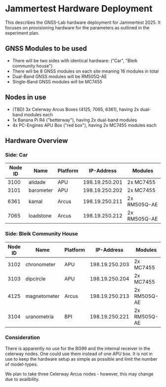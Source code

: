 # Jammertest Hardware Deployment

This describes the GNSS-Lab hardware deployment for Jammertest 2025.
It focuses on provisioning hardware for the parameters as outlined in the experiment plan.

## GNSS Modules to be used

* There will be two sides with identical hardware: ("Car", "Bleik community house")
* There will be 8 GNSS modules on each site meaning 16 modules in total
* Dual-Band GNSS modules will be RM505Q-AE
* Single-Band GNSS modules will be MC7455

## Nodes in use

* (TBD) 3x Celerway Arcus Boxes (4125, 7065, 6361), having 2x dual-band modules each
* 1x Banana Pi R4 ("betterway"), having 2x dual-band modules
* 4x PC-Engines APU Box ("red box"), having 2x MC7455 modules each

## Hardware Overview

### Side: Car

| Node ID | Name      | Platform | IP-Address    | Modules      |
|---------| --------- | -------- | ------------- | ------------ |
| 3100    | alidade   | APU      | 198.19.250.201  | 2x MC7455    |
| 3101    | barometer | APU      | 198.19.250.202  | 2x MC7455    |
| 6361    | kamal     | Arcus    | 198.19.250.211 | 2x RM505Q-AE |
| 7065    | loadstone | Arcus    | 198.19.250.212 | 2x RM505Q-AE |



### Side: Bleik Community House

| Node ID |  Name       | Platform | IP-Address    | Modules      |
| ------- | ----------- | -------- | ------------- | ------------ |
| 3102    | chronometer | APU      | 198.19.250.203  | 2x MC7455    |
| 3103    | dipcircle   | APU      | 198.19.250.204  | 2x MC7455    |
| 4125    | magnetometer| Arcus    | 198.19.250.213 | 2x RM505Q-AE |
| 3104   | uranometria | BPI      | 198.19.250.221 | 2x RM505Q-AE |

### Consideration

There is apparently no use for the BG96 and the internal receiver in the celerway nodes. One could use them instead of one APU box.
It is not in use to keep the hardware setup as simple as possible and limit the number of model-types.

We plan to take three Celerway Arcus nodes - however, this may change due to availbility.
